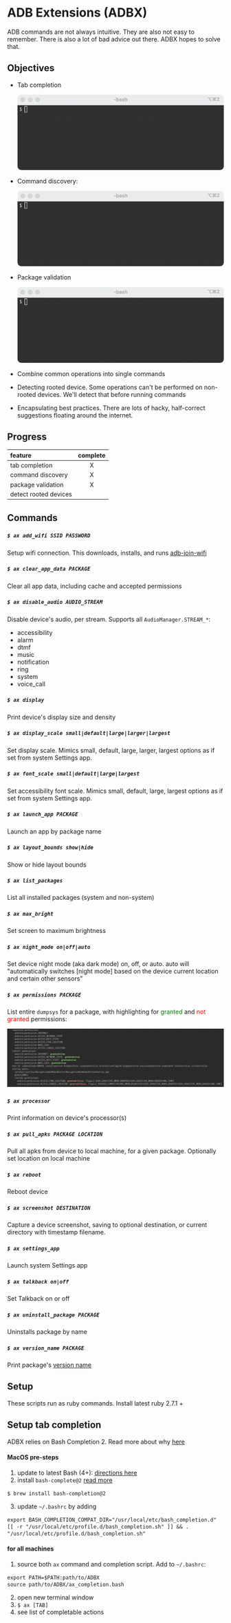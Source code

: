 # ADB Extensions (ADBX)

ADB commands are not always intuitive. They are also not easy to remember. There is also a lot of bad advice out there. ADBX hopes to solve that.


## Objectives

* Tab completion

	![](tab_completion.gif)

* Command discovery:

	![](command_discovery.gif)

* Package validation

	![](package_validation.gif)	
	
* Combine common operations into single commands
* Detecting rooted device. Some operations can't be performed on non-rooted devices. We'll detect that before running commands
* Encapsulating best practices. There are lots of hacky, half-correct suggestions floating around the internet.


## Progress

| feature | complete |
|:---|:---:|
| tab completion |X|
| command discovery | X |
| package validation | X |
| detect rooted devices | |


## Commands

##### `$ ax add_wifi SSID PASSWORD`

Setup wifi connection. This downloads, installs, and runs [adb-join-wifi](https://github.com/steinwurf/adb-join-wifi)

##### `$ ax clear_app_data PACKAGE`

Clear all app data, including cache and accepted permissions

##### `$ ax disable_audio AUDIO_STREAM`

Disable device's audio, per stream. Supports all `AudioManager.STREAM_*`:

 * accessibility
 * alarm
 * dtmf
 * music
 * notification
 * ring
 * system
 * voice_call

##### `$ ax display`

Print device's display size and density

##### `$ ax display_scale small|default|large|larger|largest`

Set display scale. Mimics small, default, large, larger, largest options as if set from system Settings app.

##### `$ ax font_scale small|default|large|largest`

Set accessibility font scale. Mimics small, default, large, largest options as if set from system Settings app.

##### `$ ax launch_app PACKAGE`

Launch an app by package name

##### `$ ax layout_bounds show|hide`

Show or hide layout bounds

##### `$ ax list_packages`

List all installed packages (system and non-system)

##### `$ ax max_bright`
	
Set screen to maximum brightness

##### `$ ax night_mode on|off|auto`

Set device night mode (aka dark mode) on, off, or auto. auto will "automatically switches [night mode] based on the device current location and certain other sensors"

##### `$ ax permissions PACKAGE`
	
List entire `dumpsys` for a package, with highlighting for <span style="color:green">granted</span> and <span style="color:red">not granted</span> permissions:

![](images/permissiondump.png)

##### `$ ax processor`

Print information on device's processor(s)

##### `$ ax pull_apks PACKAGE LOCATION`

Pull all apks from device to local machine, for a given package. Optionally set location on local machine

##### `$ ax reboot`

Reboot device

##### `$ ax screenshot DESTINATION`

Capture a device screenshot, saving to optional destination, or current directory with timestamp filename.

##### `$ ax settings_app`

Launch system Settings app

##### `$ ax talkback on|off`

Set Talkback on or off

##### `$ ax uninstall_package PACKAGE`

Uninstalls package by name

##### `$ ax version_name PACKAGE`

Print package's [version name](https://developer.android.com/guide/topics/manifest/manifest-element#vname)

## Setup

These scripts run as ruby commands. Install latest ruby 2.7.1 + 

## Setup tab completion

ADBX relies on Bash Completion 2. Read more about why [here](https://itnext.io/programmable-completion-for-bash-on-macos-f81a0103080b)

#### MacOS pre-steps

1. update to latest Bash (4+): [directions here](https://medium.com/@weibeld/upgrading-bash-on-macos-7138bd1066ba)
2. install `bash-complete@2` [read more](https://itnext.io/programmable-completion-for-bash-on-macos-f81a0103080b)

```
$ brew install bash-completion@2
```

3. update `~/.bashrc` by adding

```
export BASH_COMPLETION_COMPAT_DIR="/usr/local/etc/bash_completion.d"
[[ -r "/usr/local/etc/profile.d/bash_completion.sh" ]] && . "/usr/local/etc/profile.d/bash_completion.sh"
```

#### for all machines

1. source both `ax` command and completion script. Add to `~/.bashrc`:

```
export PATH=$PATH:path/to/ADBX
source path/to/ADBX/ax_completion.bash
```

2. open new terminal window
3. `$ ax [TAB]`
4. see list of completable actions
